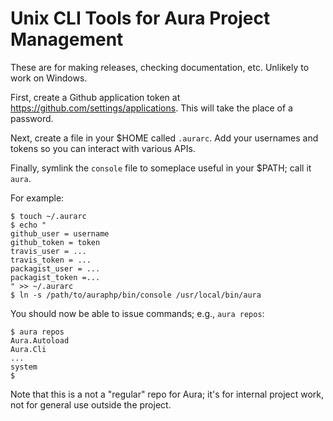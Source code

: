 Unix CLI Tools for Aura Project Management
==========================================

These are for making releases, checking documentation, etc. Unlikely to work
on Windows.

First, create a Github application token at
<https://github.com/settings/applications>. This will take the place of a
password.

Next, create a file in your $HOME called `.aurarc`. Add your usernames and
tokens so you can interact with various APIs.

Finally, symlink the `console` file to someplace useful in your $PATH; call it
`aura`.

For example:

    $ touch ~/.aurarc
    $ echo "
    github_user = username
    github_token = token
    travis_user = ...
    travis_token = ...
    packagist_user = ...
    packagist_token =...
    " >> ~/.aurarc
    $ ln -s /path/to/auraphp/bin/console /usr/local/bin/aura

You should now be able to issue commands; e.g., `aura repos`:

    $ aura repos
    Aura.Autoload
    Aura.Cli
    ...
    system
    $

Note that this is a not a "regular" repo for Aura; it's for internal project
work, not for general use outside the project.
